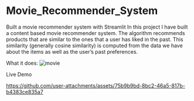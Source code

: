 # Movie_Recommender_System
Built a movie recommender system with Streamlit 
In this project I have built a content based movie recommender system. The algorithm recommends products that are similar to the ones that a user has liked in the past. This similarity (generally cosine similarity) is computed from the data we have about the items as well as the user’s past preferences.

What it does:
![movie](https://github.com/user-attachments/assets/d35fd9e6-c468-432a-8c1d-fe62e6711d99)

Live Demo


https://github.com/user-attachments/assets/75b9b9bd-8bc2-46a5-817b-b4383ce835a7


